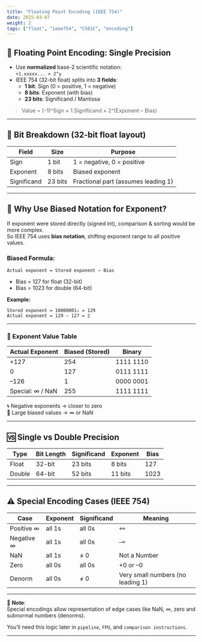 ```yaml
---
title: "Floating Point Encoding (IEEE 754)"
date: 2025-03-07
weight: 2
tags: ["float", "ieee754", "CS61C", "encoding"]
---
```


## 🔢 Floating Point Encoding: Single Precision

- Use **normalized** base-2 scientific notation:  
  `+1.xxxxx... × 2^y`
- IEEE 754 (32-bit float) splits into **3 fields**:  
  - **1 bit**: Sign (0 = positive, 1 = negative)  
  - **8 bits**: Exponent (with bias)  
  - **23 bits**: Significand / Mantissa  

> Value = (–1)^Sign × 1.Significand × 2^(Exponent – Bias)

---

## 📌 Bit Breakdown (32-bit float layout)

| Field | Size | Purpose |
|-------|------|---------|
| Sign | 1 bit | 1 = negative, 0 = positive |
| Exponent | 8 bits | Biased exponent |
| Significand | 23 bits | Fractional part (assumes leading 1) |

---

## 🧠 Why Use Biased Notation for Exponent?

If exponent were stored directly (signed int), comparison & sorting would be more complex.  
So IEEE 754 uses **bias notation**, shifting exponent range to all positive values.

### Biased Formula:

```
Actual exponent = Stored exponent – Bias
```

- Bias = 127 for float (32-bit)  
- Bias = 1023 for double (64-bit)  

**Example:**

```
Stored exponent = 10000001₂ = 129  
Actual exponent = 129 – 127 = 2
```

---

### 🧭 Exponent Value Table

| Actual Exponent | Biased (Stored) | Binary |
|-----------------|------------------|--------|
| +127 | 254 | 1111 1110 |
| 0    | 127 | 0111 1111 |
| –126 | 1   | 0000 0001 |
| Special: ∞ / NaN | 255 | 1111 1111 |

🌀 Negative exponents → closer to zero  
🧊 Large biased values → ∞ or NaN

---

## 🆚 Single vs Double Precision

| Type | Bit Length | Significand | Exponent | Bias |
|------|------------|-------------|----------|------|
| Float | 32-bit | 23 bits | 8 bits | 127 |
| Double | 64-bit | 52 bits | 11 bits | 1023 |

---

## ⚠️ Special Encoding Cases (IEEE 754)

| Case | Exponent | Significand | Meaning |
|------|----------|-------------|---------|
| Positive ∞ | all 1s | all 0s | `+∞` |
| Negative ∞ | all 1s | all 0s | `–∞` |
| NaN | all 1s | ≠ 0 | Not a Number |
| Zero | all 0s | all 0s | +0 or –0 |
| Denorm | all 0s | ≠ 0 | Very small numbers (no leading 1) |

---

📌 **Note**:  
Special encodings allow representation of edge cases like NaN, ∞, zero and subnormal numbers (denorms).  

You’ll need this logic later in `pipeline`, `FPU`, and `comparison instructions`.

---